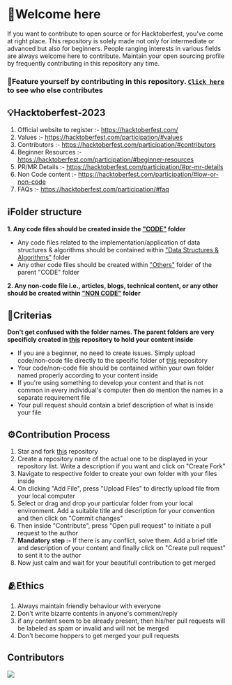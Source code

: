# 🌸Welcome here
If you want to contribute to open source or for Hacktoberfest, you've come at right place. This repository is solely made not only for intermediate or advanced but also for beginners. People ranging interests in various fields are always welcome here to contribute. Maintain your open sourcing profile by frequently contributing in this repository any time.

### 👑Feature yourself by contributing in this repository. [`Click here`](https://github.com/RitamPaul/Beginner-Friendly/blob/main/CONTRIBUTING.md#contributors) to see who else contributes

## 💡Hacktoberfest-2023
1. Official website to register :- https://hacktoberfest.com/
2. Values :- https://hacktoberfest.com/participation/#values
3. Contributors :- https://hacktoberfest.com/participation/#contributors
4. Beginner Resources :- https://hacktoberfest.com/participation/#beginner-resources
5. PR/MR Details :- https://hacktoberfest.com/participation/#pr-mr-details
6. Non Code content :- https://hacktoberfest.com/participation/#low-or-non-code
7. FAQs :- https://hacktoberfest.com/participation/#faq

## ℹ️Folder structure
**1. Any code files should be created inside the ["CODE"](https://github.com/RitamPaul/Beginner-Friendly/tree/main/CODE) folder**
  + Any code files related to the implementation/application of data structures & algorithms should be contained within ["Data Structures & Algorithms"](https://github.com/RitamPaul/Beginner-Friendly/tree/main/CODE/Data%20Structures%20%26%20Algorithms) folder
  + Any other code files should be created within ["Others"](https://github.com/RitamPaul/Beginner-Friendly/tree/main/CODE/Others) folder of the parent "CODE" folder

**2. Any non-code file i.e., articles, blogs, technical content, or any other should be created within ["NON CODE"](https://github.com/RitamPaul/Beginner-Friendly/tree/main/NON%20CODE) folder**

## 📝Criterias
**Don't get confused with the folder names. The parent folders are very specificly created in [this](https://github.com/RitamPaul/Beginner-Friendly) repository to hold your content inside**
+ If you are a beginner, no need to create issues. Simply upload code/non-code file directly to the specific folder of [this](https://github.com/RitamPaul/Beginner-Friendly) repository
+ Your code/non-code file should be contained within your own folder named properly according to your content inside
+ If you're using something to develop your content and that is not common in every individual's computer then do mention the names in a separate requirement file
+ Your pull request should contain a brief description of what is inside your file

## ⚙️Contribution Process
1. Star and fork [this](https://github.com/RitamPaul/Beginner-Friendly) repository
3. Create a repository name of the actual one to be displayed in your repository list. Write a description if you want and click on "Create Fork"
4. Navigate to respective folder to create your own folder with your files inside
5. On clicking "Add File", press "Upload Files" to directly upload file from your local computer
6. Select or drag and drop your particular folder from your local environment. Add a suitable title and description for your convention and then click on "Commit changes"
7. Then inside "Contribute", press "Open pull request" to initiate a pull request to the author
8. **Mandatory step :-** If there is any conflict, solve them. Add a brief title and description of your content and finally click on "Create pull request" to sent it to the author
9. Now just calm and wait for your beautifull contribution to get merged

## 🫂Ethics
1. Always maintain friendly behaviour with everyone
2. Don't write bizarre contents in anyone's comment/reply
3. if any content seem to be already present, then his/her pull requests will be labeled as spam or invalid and will not be merged
4. Don't become hoppers to get merged your pull requests

## Contributors
<a href="https://github.com/RitamPaul/Beginner-Friendly/graphs/contributors">
  <img src="https://contrib.rocks/image?repo=RitamPaul/Beginner-Friendly" />
</a>
